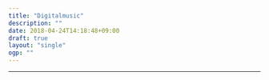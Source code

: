 ```yaml
---
title: "Digitalmusic"
description: ""
date: 2018-04-24T14:18:48+09:00
draft: true
layout: "single"
ogp: ""
---
```

---
